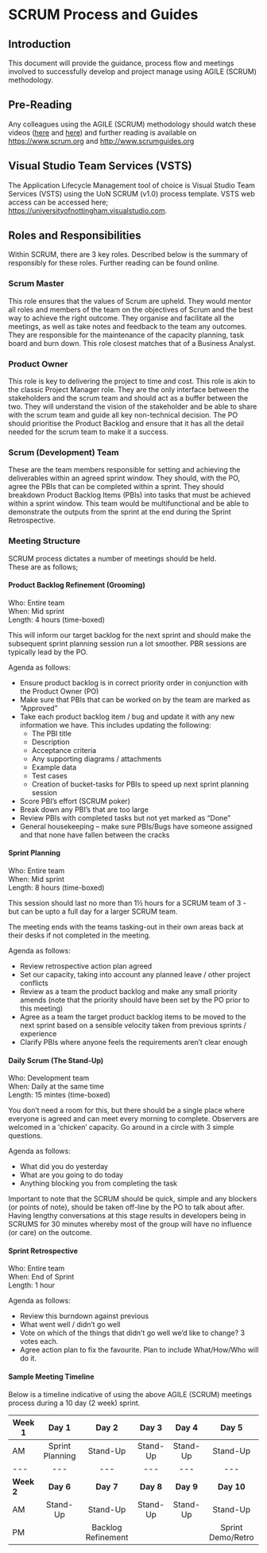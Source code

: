 # SCRUM Process and Guides



## Introduction
This document will provide the guidance, process flow and meetings involved to successfully develop and project manage using AGILE (SCRUM) methodology.  

## Pre-Reading 
Any colleagues using the AGILE (SCRUM) methodology should watch these videos ([here](https://www.youtube.com/watch?v=9TycLR0TqFA) and [here](https://www.youtube.com/watch?v=XU0llRltyFM)) and further reading is available on https://www.scrum.org and http://www.scrumguides.org

## Visual Studio Team Services (VSTS) 
The Application Lifecycle Management tool of choice is Visual Studio Team Services (VSTS) using the UoN SCRUM (v1.0) process template.   VSTS web access can be accessed here; https://universityofnottingham.visualstudio.com.  


## Roles and Responsibilities
Within SCRUM, there are 3 key roles.  Described below is the summary of responsibly for these roles.  Further reading can be found online. 

### Scrum Master
This role ensures that the values of Scrum are upheld. They would mentor all roles and members of the team on the objectives of Scrum and the best way to achieve the right outcome.  They organise and facilitate all the meetings, as well as take notes and feedback to the team any outcomes.  They are responsible for the maintenance of the capacity planning, task board and burn down.  This role closest matches that of a Business Analyst. 

### Product Owner
This role is key to delivering the project to time and cost.  This role is akin to the classic Project Manager role.  They are the only interface between the stakeholders and the scrum team and should act as a buffer between the two.  They will understand the vision of the stakeholder and be able to share with the scrum team and guide all key non-technical decision.  The PO should prioritise the Product Backlog and ensure that it has all the detail needed for the scrum team to make it a success.  

### Scrum (Development) Team 
These are the team members responsible for setting and achieving the deliverables within an agreed sprint window.  They should, with the PO, agree the PBIs that can be completed within a sprint.  They should breakdown Product Backlog Items (PBIs) into tasks that must be achieved within a sprint window.   This team would be multifunctional and be able to demonstrate the outputs from the sprint at the end during the Sprint Retrospective.  
 
### Meeting Structure 
SCRUM process dictates a number of meetings should be held.  
These are as follows; 
#### Product Backlog Refinement (Grooming)  
Who: Entire team  
When: Mid sprint  
Length: 4 hours (time-boxed)  

This will inform our target backlog for the next sprint and should make the subsequent sprint planning session run a lot smoother. PBR sessions are typically lead by the PO.  

Agenda as follows:

- Ensure product backlog is in correct priority order in conjunction with the Product Owner (PO)  
- Make sure that PBIs that can be worked on by the team are marked as “Approved”  
- Take each product backlog item / bug and update it with any new information we have. This includes updating the following:  
    - The PBI title  
    - Description  
    - Acceptance criteria  
    - Any supporting diagrams / attachments  
    - Example data  
    - Test cases  
    - Creation of bucket-tasks for PBIs to speed up next sprint planning session  
- Score PBI’s effort (SCRUM poker)  
- Break down any PBI’s that are too large  
- Review PBIs with completed tasks but not yet marked as “Done”  
- General housekeeping – make sure PBIs/Bugs have someone assigned and that none have fallen between the cracks  
  
#### Sprint Planning   
Who: Entire team  
When: Mid sprint  
Length: 8 hours (time-boxed)  

This session should last no more than 1½ hours for a SCRUM team of 3 - but can be upto a full day for a larger SCRUM team.  

The meeting ends with the teams tasking-out in their own areas back at their desks if not completed in the meeting.  

Agenda as follows:

- Review retrospective action plan agreed  
- Set our capacity, taking into account any planned leave / other project conflicts  
- Review as a team the product backlog and make any small priority amends (note that the priority should have been set by the PO prior to this meeting)  
- Agree as a team the target product backlog items to be moved to the next sprint based on a sensible velocity taken from previous sprints / experience  
- Clarify PBIs where anyone feels the requirements aren’t clear enough  

#### Daily Scrum (The Stand-Up) 
Who: Development team  
When: Daily at the same time  
Length: 15 mintes (time-boxed)  

You don’t need a room for this, but there should be a single place where everyone is agreed and can meet every morning to complete.  Observers are welcomed in a 'chicken’ capacity. 
Go around in a circle with 3 simple questions. 

Agenda as follows:

- What did you do yesterday  
- What are you going to do today  
- Anything blocking you from completing the task  

Important to note that the SCRUM should be quick, simple and any blockers (or points of note), should be taken off-line by the PO to talk about after.  Having lengthy conversations at this stage results in developers being in SCRUMS for 30 minutes whereby most of the group will have no influence (or care) on the outcome.

#### Sprint Retrospective
Who: Entire team  
When: End of Sprint  
Length: 1 hour  

Agenda as follows:

- Review this burndown against previous  
- What went well / didn’t go well  
- Vote on which of the things that didn’t go well we’d like to change? 3 votes each.  
- Agree action plan to fix the favourite. Plan to include What/How/Who will do it.  

#### Sample Meeting Timeline
Below is a timeline indicative of using the above AGILE (SCRUM) meetings process during a 10 day (2 week) sprint.  

| Week 1 | Day 1 | Day 2 | Day 3 | Day 4 | Day 5 |
|---|:--:|:--:|:--:|:---:|:---:|
| AM | Sprint Planning | Stand-Up | Stand-Up | Stand-Up | Stand-Up |
|---|---|---|---|---|---|---|
| **Week 2** | **Day 6**  | **Day 7** | **Day 8** | **Day 9** | **Day 10** |
| AM | Stand-Up | Stand-Up | Stand-Up | Stand-Up | Stand-Up | 
| PM | | Backlog Refinement | | | Sprint Demo/Retro | 
 
 